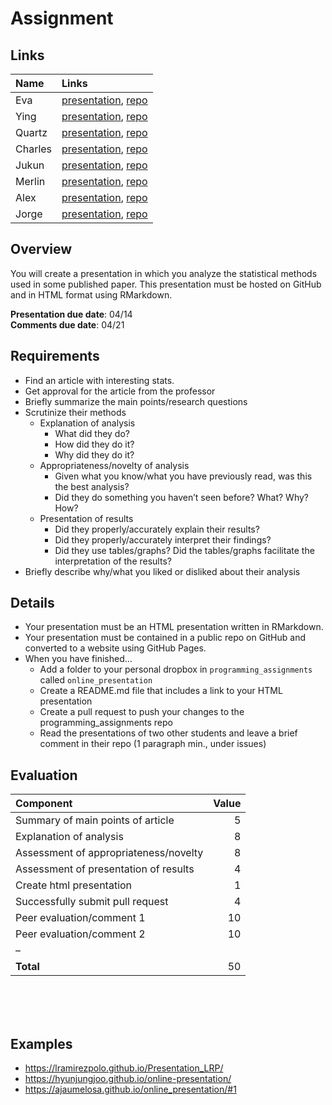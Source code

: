 # Assignment


## Links

| Name | Links |
|:---|:---|
| Eva | [presentation](https://emcorregidor.github.io/online_presentation/), [repo](https://www.github.com/emcorregidor/online_presentation/) |
| Ying | [presentation](https://yyyingz.github.io/online_pre/), [repo](https://www.github.com/yyyingz/online_pre/) |
| Quartz | [presentation](https://quartz-colvin.github.io/online_presentation/), [repo](https://www.github.com/quartz-colvin/online_presentation/) |
| Charles | [presentation](https://charleshsueh.github.io/online-presentation/), [repo](https://www.github.com/charleshsueh/online-presentation/) |
| Jukun | [presentation](https://kun-afk.github.io/onlie-presentation/), [repo](https://www.github.com/kun-afk/onlie-presentation/) |
| Merlin | [presentation](https://merlinudinov.github.io/online_presentation/), [repo](https://www.github.com/merlinudinov/online_presentation/) |
| Alex | [presentation](https://a-k-rogers.github.io/online_presentation/online_pres.html), [repo](https://www.github.com/a-k-rogers/online_presentation/) |
| Jorge | [presentation](https://jorgevargasmu.github.io/presentation/), [repo](https://github.com/jorgevargasmu/presentation/) |

## Overview

You will create a presentation in which you analyze the statistical
methods used in some published paper. This presentation must be hosted
on GitHub and in HTML format using RMarkdown.

**Presentation due date**: 04/14  
**Comments due date**: 04/21

## Requirements

- Find an article with interesting stats.
- Get approval for the article from the professor
- Briefly summarize the main points/research questions
- Scrutinize their methods
  - Explanation of analysis
    - What did they do?
    - How did they do it?
    - Why did they do it?
  - Appropriateness/novelty of analysis
    - Given what you know/what you have previously read, was this the
      best analysis?
    - Did they do something you haven’t seen before? What? Why? How?
  - Presentation of results
    - Did they properly/accurately explain their results?
    - Did they properly/accurately interpret their findings?
    - Did they use tables/graphs? Did the tables/graphs facilitate the
      interpretation of the results?
- Briefly describe why/what you liked or disliked about their analysis

## Details

- Your presentation must be an HTML presentation written in RMarkdown.
- Your presentation must be contained in a public repo on GitHub and
  converted to a website using GitHub Pages.
- When you have finished…
  - Add a folder to your personal dropbox in `programming_assignments`
    called `online_presentation`
  - Create a README.md file that includes a link to your HTML
    presentation
  - Create a pull request to push your changes to the
    programming_assignments repo
  - Read the presentations of two other students and leave a brief
    comment in their repo (1 paragraph min., under issues)

## Evaluation

| Component                             | Value |
|:--------------------------------------|------:|
| Summary of main points of article     |     5 |
| Explanation of analysis               |     8 |
| Assessment of appropriateness/novelty |     8 |
| Assessment of presentation of results |     4 |
| Create html presentation              |     1 |
| Successfully submit pull request      |     4 |
| Peer evaluation/comment 1             |    10 |
| Peer evaluation/comment 2             |    10 |
| –                                     |       |
| **Total**                             |    50 |

</br></br></br>

## Examples

- https://lramirezpolo.github.io/Presentation_LRP/
- https://hyunjungjoo.github.io/online-presentation/
- https://ajaumelosa.github.io/online_presentation/#1

